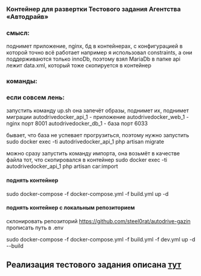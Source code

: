 ### Контейнер для развертки Тестового задания Агентства «Автодрайв»

### смысл:
поднимет приложение, nginx, бд в контейнерах, с конфигурацией в которой точно всё работает
например я использовал constraints, а они поддерживаются только innoDb, поэтому взял MariaDb
в папке api лежит data.xml, который тоже скопируется в контейнер

### команды:
### если совсем лень:
запустить команду up.sh
она запечёт образы, поднимет их, поднимет миграции
autodrivedocker_api_1 - приложение 
autodrivedocker_web_1 - nginx порт 8001
autodrivedocker_db_1  - база порт 6033

бывает, что база не успевает прогрузиться, поэтому нужно запустить
sudo docker exec -ti autodrivedocker_api_1 php artisan migrate

можно сразу запустить команду импорта, она возьмёт в качестве файла тот, что скопировался в контейнер
sudo docker exec -ti autodrivedocker_api_1 php artisan car:import

#### поднять контейнер 
sudo docker-compose -f docker-compose.yml -f build.yml up -d

#### поднять контейнер с локальным репозиторием 
склонировать репозиторий
https://github.com/steel0rat/autodrive-gazin
прописать путь в .env

sudo docker-compose -f docker-compose.yml -f build.yml -f dev.yml up -d --build

## Реализация тестового задания описана <a href="https://github.com/steel0rat/autodrive-gazin/">тут</a>
